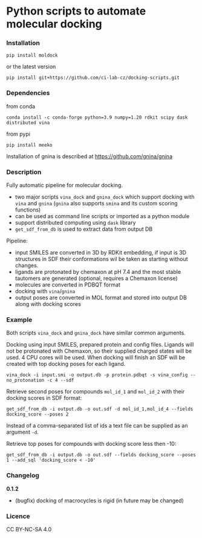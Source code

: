 # Python scripts to automate molecular docking

### Installation

```
pip install moldock
```
or the latest version
```
pip install git+https://github.com/ci-lab-cz/docking-scripts.git
```

### Dependencies

from conda
```
conda install -c conda-forge python=3.9 numpy=1.20 rdkit scipy dask distributed vina
```

from pypi
```
pip install meeko
```

Installation of gnina is described at https://github.com/gnina/gnina

### Description

Fully automatic pipeline for molecular docking.
- two major scripts `vina_dock` and `gnina_dock` which support docking with `vina` and `gnina` (`gnina` also supports `smina` and its custom scoring functions)
- can be used as command line scripts or imported as a python module
- support distributed computing using `dask` library
- `get_sdf_from_db` is used to extract data from output DB 

Pipeline:
- input SMILES are converted in 3D by RDKit embedding, if input is 3D structures in SDF their conformations wil be taken as starting without changes.
- ligands are protonated by chemaxon at pH 7.4 and the most stable tautomers are generated (optional, requires a Chemaxon license)
- molecules are converted in PDBQT format
- docking with `vina`/`gnina`
- output poses are converted in MOL format and stored into output DB along with docking scores

### Example

Both scripts `vina_dock` and `gnina_dock` have similar common arguments.

Docking using input SMILES, prepared protein and config files. Ligands will not be protonated with Chemaxon, so their supplied charged states will be used. 4 CPU cores will be used. When docking will finish an SDF will be created with top docking poses for each ligand. 
```
vina_dock -i input.smi -o output.db -p protein.pdbqt -s vina_config --no_protonation -c 4 --sdf 
``` 

Retrieve second poses for compounds `mol_id_1` and `mol_id_2` with their docking scores in SDF format:
```
get_sdf_from_db -i output.db -o out.sdf -d mol_id_1,mol_id_4 --fields docking_score --poses 2 
```
Instead of a comma-separated list of ids a text file can be supplied as an argument `-d`.

Retrieve top poses for compounds with docking score less then -10:
```
get_sdf_from_db -i output.db -o out.sdf --fields docking_score --poses 1 --add_sql 'docking_score < -10' 
```

### Changelog

**0.1.2**
- (bugfix) docking of macrocycles is rigid (in future may be changed)

### Licence
CC BY-NC-SA 4.0
